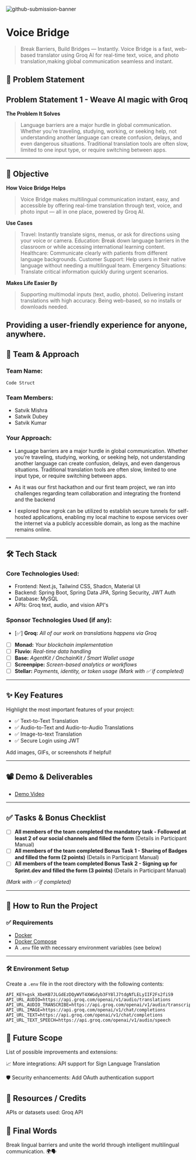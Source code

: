 ![github-submission-banner](https://github.com/user-attachments/assets/a1493b84-e4e2-456e-a791-ce35ee2bcf2f)

# Voice Bridge

> Break Barriers, Build Bridges — Instantly.
> Voice Bridge is a fast, web-based translator using Groq AI for real-time text, voice, and photo translation,making global communication seamless and instant.

## 📌 Problem Statement

## Problem Statement 1 - Weave Al magic with Groq
**The Problem It Solves**
> Language barriers are a major hurdle in global communication. Whether you're traveling, studying, working, or seeking help, not understanding another language can create confusion, delays, and even dangerous situations. Traditional translation tools are often slow, limited to one input type, or require switching between apps.

---

## 🎯 Objective

**How Voice Bridge Helps**
> Voice Bridge makes multilingual communication instant, easy, and accessible by offering real-time translation through text, voice, and photo input — all in one place, powered by Groq AI.


**Use Cases**
> Travel: Instantly translate signs, menus, or ask for directions using your voice or camera.
> Education: Break down language barriers in the classroom or while accessing international learning content.
> Healthcare: Communicate clearly with patients from different language backgrounds.
> Customer Support: Help users in their native language without needing a multilingual team.
> Emergency Situations: Translate critical information quickly during urgent scenarios.

**Makes Life Easier By**
> Supporting multimodal inputs (text, audio, photo).
> Delivering instant translations with high accuracy.
> Being web-based, so no installs or downloads needed.

Providing a user-friendly experience for anyone, anywhere.
---

## 🧠 Team & Approach

### Team Name:  
`Code Struct`

### Team Members:  
- Satvik Mishra
- Satwik Dubey
- Satvik Kumar

### Your Approach:  
- Language barriers are a major hurdle in global communication. Whether you're traveling, studying, working, or seeking help, not understanding another language can create confusion, delays, and even dangerous situations. Traditional translation tools are often slow, limited to one input type, or require switching between apps.

- As it was our first hackathon and our first team project, we ran into challenges regarding team collaboration and integrating the frontend and the backend

- I explored how ngrok can be utilized to establish secure tunnels for self-hosted applications, enabling my local machine to expose services over the internet via a publicly accessible domain, as long as the machine remains online.

---

## 🛠️ Tech Stack

### Core Technologies Used:
- Frontend: Next.js, Tailwind CSS, Shadcn, Material UI
- Backend: Spring Boot, Spring Data JPA, Spring Security, JWT Auth
- Database: MySQL
- APIs: Groq text, audio, and vision API's

### Sponsor Technologies Used (if any):
- [✅] **Groq:** _All of our work on translations happens via Groq_  
- [ ] **Monad:** _Your blockchain implementation_  
- [ ] **Fluvio:** _Real-time data handling_  
- [ ] **Base:** _AgentKit / OnchainKit / Smart Wallet usage_  
- [ ] **Screenpipe:** _Screen-based analytics or workflows_  
- [ ] **Stellar:** _Payments, identity, or token usage_
*(Mark with ✅ if completed)*
---

## ✨ Key Features

Highlight the most important features of your project:

- ✅ Text-to-Text Translation
- ✅ Audio-to-Text and Audio-to-Audio Translations
- ✅ Image-to-text Translation
- ✅ Secure Login using JWT

Add images, GIFs, or screenshots if helpful!

---

## 📽️ Demo & Deliverables

- [Demo Video](https://www.youtube.com/watch?v=W5h3b5eoeSU)

---

## ✅ Tasks & Bonus Checklist

- [ ] **All members of the team completed the mandatory task - Followed at least 2 of our social channels and filled the form** (Details in Participant Manual)  
- [ ] **All members of the team completed Bonus Task 1 - Sharing of Badges and filled the form (2 points)**  (Details in Participant Manual)
- [ ] **All members of the team completed Bonus Task 2 - Signing up for Sprint.dev and filled the form (3 points)**  (Details in Participant Manual)

*(Mark with ✅ if completed)*

---

## 🧪 How to Run the Project

### ✅ Requirements

- [Docker](https://www.docker.com/)
- [Docker Compose](https://docs.docker.com/compose/)
- A `.env` file with necessary environment variables (see below)

---

### 🛠️ Environment Setup

Create a `.env` file in the root directory with the following contents:

```env
API_KEY=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
API_URL_AUDIO=https://api.groq.com/openai/v1/audio/translations
API_URL_AUDIO_TRANSCRIBE=https://api.groq.com/openai/v1/audio/transcriptions
API_URL_IMAGE=https://api.groq.com/openai/v1/chat/completions
API_URL_TEXT=https://api.groq.com/openai/v1/chat/completions
API_URL_TEXT_SPEECH=https://api.groq.com/openai/v1/audio/speech
```
## 🧬 Future Scope
List of possible improvements and extensions:

📈 More integrations: API support for Sign Language Translation

🛡️ Security enhancements: Add OAuth authentication support

## 📎 Resources / Credits
APIs or datasets used: Groq API

## 🏁 Final Words
Break lingual barriers and unite the world through intelligent multilingual communication. 🌍🗣️
